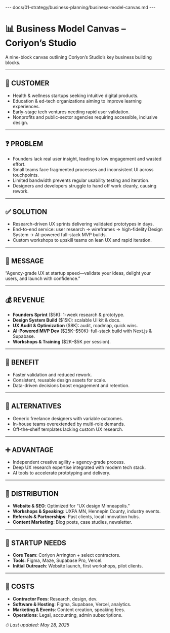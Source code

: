 --- docs/01-strategy/business-planning/business-model-canvas.md ---
# 📊 Business Model Canvas – Coriyon’s Studio

A nine-block canvas outlining Coriyon’s Studio’s key business building blocks.

---

## 👤 CUSTOMER

- Health & wellness startups seeking intuitive digital products.  
- Education & ed-tech organizations aiming to improve learning experiences.  
- Early-stage tech ventures needing rapid user validation.  
- Nonprofits and public-sector agencies requiring accessible, inclusive design.

---

## ❓ PROBLEM

- Founders lack real user insight, leading to low engagement and wasted effort.  
- Small teams face fragmented processes and inconsistent UI across touchpoints.  
- Limited bandwidth prevents regular usability testing and iteration.  
- Designers and developers struggle to hand off work cleanly, causing rework.

---

## ✅ SOLUTION

- Research-driven UX sprints delivering validated prototypes in days.  
- End-to-end service: user research → wireframes → high-fidelity Design System → AI-powered full-stack MVP builds.  
- Custom workshops to upskill teams on lean UX and rapid iteration.

---

## 💬 MESSAGE

“Agency-grade UX at startup speed—validate your ideas, delight your users, and launch with confidence.”

---

## 💰 REVENUE

- **Founders Sprint** (\$5K): 1-week research & prototype.  
- **Design System Build** (\$15K): scalable UI kit & docs.  
- **UX Audit & Optimization** (\$8K): audit, roadmap, quick wins.  
- **AI-Powered MVP Dev** (\$25K–\$50K): full-stack build with Next.js & Supabase.  
- **Workshops & Training** (\$2K–\$5K per session).  

---

## 🧠 BENEFIT

- Faster validation and reduced rework.  
- Consistent, reusable design assets for scale.  
- Data-driven decisions boost engagement and retention.

---

## 🔀 ALTERNATIVES

- Generic freelance designers with variable outcomes.  
- In-house teams overextended by multi-role demands.  
- Off-the-shelf templates lacking custom UX research.

---

## ➕ ADVANTAGE

- Independent creative agility + agency-grade process.  
- Deep UX research expertise integrated with modern tech stack.  
- AI tools to accelerate prototyping and delivery.

---

## 🚚 DISTRIBUTION

- **Website & SEO**: Optimized for “UX design Minneapolis.”  
- **Workshops & Speaking**: UXPA MN, Hennepin County, industry events.  
- **Referrals & Partnerships**: Past clients, local innovation hubs.  
- **Content Marketing**: Blog posts, case studies, newsletter.

---

## 🚀 STARTUP NEEDS

- **Core Team**: Coriyon Arrington + select contractors.  
- **Tools**: Figma, Maze, Supabase Pro, Vercel.  
- **Initial Outreach**: Website launch, first workshops, pilot clients.

---

## 💸 COSTS

- **Contractor Fees**: Research, design, dev.  
- **Software & Hosting**: Figma, Supabase, Vercel, analytics.  
- **Marketing & Events**: Content creation, speaking fees.  
- **Operations**: Legal, accounting, admin subscriptions.

_⏱ Last updated: May 28, 2025_
